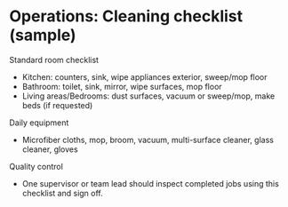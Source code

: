 # Operations: Cleaning checklist (sample)

Standard room checklist
- Kitchen: counters, sink, wipe appliances exterior, sweep/mop floor
- Bathroom: toilet, sink, mirror, wipe surfaces, mop floor
- Living areas/Bedrooms: dust surfaces, vacuum or sweep/mop, make beds (if requested)

Daily equipment
- Microfiber cloths, mop, broom, vacuum, multi-surface cleaner, glass cleaner, gloves

Quality control
- One supervisor or team lead should inspect completed jobs using this checklist and sign off.
